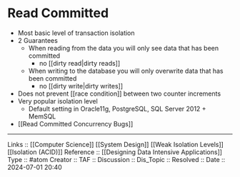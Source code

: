 # Read Committed

- Most basic level of transaction isolation
- 2 Guarantees
	- When reading from the data you will only see data that has been committed
		- no [[dirty read|dirty reads]]
	- When writing to the database you will only overwrite data that has been committed
		- no [[dirty write|dirty writes]]
- Does not prevent [[race condition]] between two counter increments
- Very popular isolation level
	- Default setting in Oracle11g, PostgreSQL, SQL Server 2012 + MemSQL
- [[Read Committed Concurrency Bugs]]
---
Links :: [[Computer Science]] [[System Design]] [[Weak Isolation Levels]] [[Isolation (ACID)]]
Reference :: [[Designing Data Intensive Applications]]
Type :: #atom
Creator ::
TAF ::
Discussion ::
Dis_Topic :: 
Resolved ::
Date :: 2024-07-01 20:40
